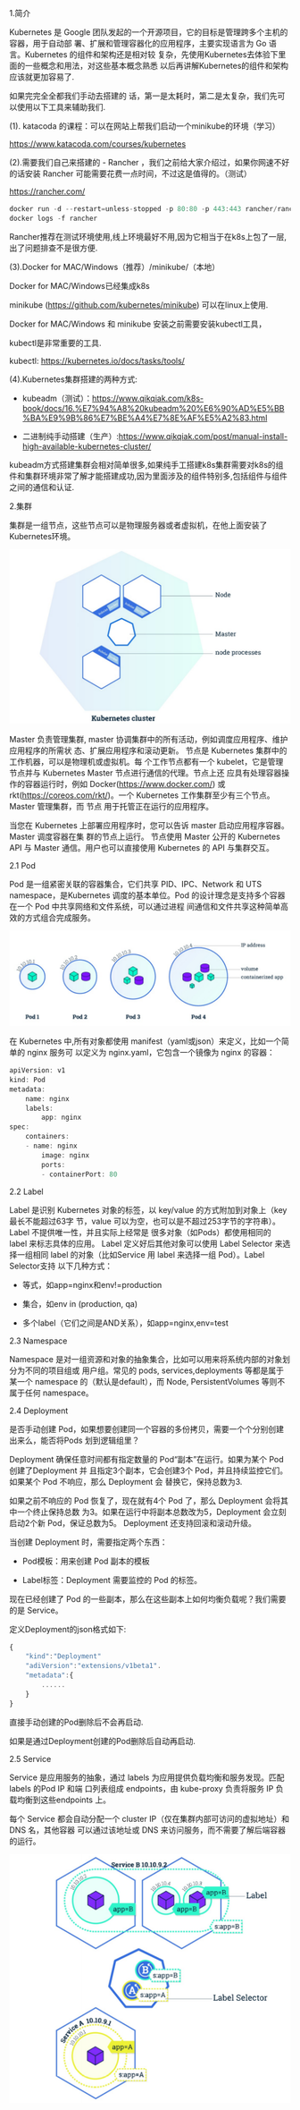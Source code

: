 1.简介

Kubernetes 是 Google 团队发起的⼀个开源项⽬，它的⽬标是管理跨多个主机的容器，⽤于⾃动部 署、扩展和管理容器化的应⽤程序，主要实现语⾔为 Go 语⾔。Kubernetes 的组件和架构还是相对较 复杂，先使⽤Kubernetes去体验下⾥⾯的⼀些概念和⽤法，对这些基本概念熟悉 以后再讲解Kubernetes的组件和架构应该就更加容易了.

如果完完全全都我们⼿动去搭建的 话，第⼀是太耗时，第⼆是太复杂，我们先可以使⽤以下⼯具来辅助我们.



(1). katacoda 的课程：可以在⽹站上帮我们启动⼀个minikube的环境（学习）

https://www.katacoda.com/courses/kubernetes



(2).需要我们⾃⼰来搭建的 - Rancher ，我们之前给⼤家介绍过，如果你⽹速不好的话安装 Rancher 可能需要花费⼀点时间，不过这是值得的。（测试）

https://rancher.com/

```javascript
docker run -d --restart=unless-stopped -p 80:80 -p 443:443 rancher/rancher:v2.0.0 # 查看 ⽇志 
docker logs -f rancher
```

  Rancher推荐在测试环境使用,线上环境最好不用,因为它相当于在k8s上包了一层,出了问题排查不是很方便.



(3).Docker for MAC/Windows（推荐）/minikube/（本地）

Docker for MAC/Windows已经集成k8s

minikube (https://github.com/kubernetes/minikube) 可以在linux上使用.



Docker for MAC/Windows 和 minikube 安装之前需要安装kubectl⼯具，

kubectl是非常重要的工具.

kubectl: https://kubernetes.io/docs/tasks/tools/



(4).Kubernetes集群搭建的两种方式:

- kubeadm（测试）：https://www.qikqiak.com/k8s-book/docs/16.%E7%94%A8%20kubeadm%20%E6%90%AD%E5%BB%BA%E9%9B%86%E7%BE%A4%E7%8E%AF%E5%A2%83.html



- ⼆进制纯⼿动搭建（⽣产）:https://www.qikqiak.com/post/manual-install-high-available-kubernetes-cluster/



kubeadm方式搭建集群会相对简单很多,如果纯手工搭建k8s集群需要对k8s的组件和集群环境非常了解才能搭建成功,因为里面涉及的组件特别多,包括组件与组件之间的通信和认证.



2.集群

集群是⼀组节点，这些节点可以是物理服务器或者虚拟机，在他上⾯安装了Kubernetes环境。

![](images/1106838552014ADF9E0851012C6D289F1627708416(1).png)

Master 负责管理集群, master 协调集群中的所有活动，例如调度应⽤程序、维护应⽤程序的所需状 态、扩展应⽤程序和滚动更新。 节点是 Kubernetes 集群中的⼯作机器，可以是物理机或虚拟机。每 个⼯作节点都有⼀个 kubelet，它是管理节点并与 Kubernetes Master 节点进⾏通信的代理。节点上还 应具有处理容器操作的容器运⾏时，例如 Docker(https://www.docker.com/) 或 rkt(https://coreos.com/rkt/)。⼀个 Kubernetes ⼯作集群⾄少有三个节点。 Master 管理集群，⽽ 节点 ⽤于托管正在运⾏的应⽤程序。 

当您在 Kubernetes 上部署应⽤程序时，您可以告诉 master 启动应⽤程序容器。Master 调度容器在集 群的节点上运⾏。 节点使⽤ Master 公开的 Kubernetes API 与 Master 通信。⽤户也可以直接使⽤ Kubernetes 的 API 与集群交互。



2.1 Pod

Pod 是⼀组紧密关联的容器集合，它们共享 PID、IPC、Network 和 UTS namespace，是Kubernetes 调度的基本单位。Pod 的设计理念是⽀持多个容器在⼀个 Pod 中共享⽹络和⽂件系统，可以通过进程 间通信和⽂件共享这种简单⾼效的⽅式组合完成服务。

![](images/5F54FF2E4F9E484CB4971049704221D0clipboard.png)

在 Kubernetes 中,所有对象都使⽤ manifest（yaml或json）来定义，⽐如⼀个简单的 nginx 服务可 以定义为 nginx.yaml，它包含⼀个镜像为 nginx 的容器：

```javascript
apiVersion: v1
kind: Pod
metadata:
	name: nginx
	labels:
		app: nginx
spec:
	containers:
	- name: nginx
		image: nginx
		ports:
		- containerPort: 80
```



2.2 Label

Label 是识别 Kubernetes 对象的标签，以 key/value 的⽅式附加到对象上（key最⻓不能超过63字 节，value 可以为空，也可以是不超过253字节的字符串）。 Label 不提供唯⼀性，并且实际上经常是 很多对象（如Pods）都使⽤相同的 label 来标志具体的应⽤。 Label 定义好后其他对象可以使⽤ Label Selector 来选择⼀组相同 label 的对象（⽐如Service ⽤ label 来选择⼀组 Pod）。Label Selector⽀持 以下⼏种⽅式：

- 等式，如app=nginx和env!=production 

- 集合，如env in (production, qa)

- 多个label（它们之间是AND关系），如app=nginx,env=test



2.3 Namespace

Namespace 是对⼀组资源和对象的抽象集合，⽐如可以⽤来将系统内部的对象划分为不同的项⽬组或 ⽤户组。常⻅的 pods, services,deployments 等都是属于某⼀个 namespace 的（默认是default），⽽ Node, PersistentVolumes 等则不属于任何 namespace。



2.4 Deployment

是否⼿动创建 Pod，如果想要创建同⼀个容器的多份拷⻉，需要⼀个个分别创建出来么，能否将Pods 划到逻辑组⾥？ 

Deployment 确保任意时间都有指定数量的 Pod“副本”在运⾏。如果为某个 Pod 创建了Deployment 并 且指定3个副本，它会创建3个 Pod，并且持续监控它们。如果某个 Pod 不响应，那么 Deployment 会 替换它，保持总数为3.

 如果之前不响应的 Pod 恢复了，现在就有4个 Pod 了，那么 Deployment 会将其中⼀个终⽌保持总数 为3。如果在运⾏中将副本总数改为5，Deployment 会⽴刻启动2个新 Pod，保证总数为5。 Deployment 还⽀持回滚和滚动升级。

 当创建 Deployment 时，需要指定两个东⻄： 

- Pod模板：⽤来创建 Pod 副本的模板

- Label标签：Deployment 需要监控的 Pod 的标签。 

现在已经创建了 Pod 的⼀些副本，那么在这些副本上如何均衡负载呢？我们需要的是 Service。

定义Deployment的json格式如下:

```javascript
{
    "kind":"Deployment"
    "adiVersion":"extensions/v1beta1".
    "metadata":{
        ......
    }
}
```





直接手动创建的Pod删除后不会再启动.

如果是通过Deployment创建的Pod删除后自动再启动.





2.5 Service

Service 是应⽤服务的抽象，通过 labels 为应⽤提供负载均衡和服务发现。匹配 labels 的Pod IP 和端 ⼝列表组成 endpoints，由 kube-proxy 负责将服务 IP 负载均衡到这些endpoints 上。

每个 Service 都会⾃动分配⼀个 cluster IP（仅在集群内部可访问的虚拟地址）和 DNS 名，其他容器 可以通过该地址或 DNS 来访问服务，⽽不需要了解后端容器的运⾏。

![](images/AD69C00BE22C49C89F9F39DFF4C81725clipboard.png)

